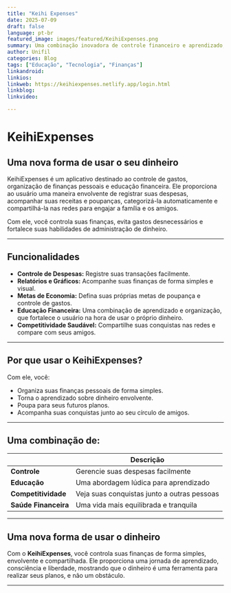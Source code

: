 ```yaml
---
title: "Keihi Expenses"
date: 2025-07-09
draft: false
language: pt-br
featured_image: images/featured/KeihiExpenses.png
summary: Uma combinação inovadora de controle financeiro e aprendizado, destinado a todos que desejam usar o dinheiro de forma mais consciente.
author: Unifil
categories: Blog
tags: ["Educação", "Tecnologia", "Finanças"] 
linkandroid: 
linkios: 
linkweb: https://keihiexpenses.netlify.app/login.html
linkblog: 
linkvideo:  

---
```


# KeihiExpenses

## Uma nova forma de usar o seu dinheiro

KeihiExpenses é um aplicativo destinado ao controle de gastos, organização de finanças pessoais e educação financeira. Ele proporciona ao usuário uma maneira envolvente de registrar suas despesas, acompanhar suas receitas e poupanças, categorizá-la automaticamente e compartilhá-la nas redes para engajar a família e os amigos.

Com ele, você controla suas finanças, evita gastos desnecessários e fortalece suas habilidades de administração de dinheiro.

---

## Funcionalidades

+ **Controle de Despesas:** Registre suas transações facilmente.
+ **Relatórios e Gráficos:** Acompanhe suas finanças de forma simples e visual.
+ **Metas de Economia:** Defina suas próprias metas de poupança e controle de gastos.
+ **Educação Financeira:** Uma combinação de aprendizado e organização, que fortalece o usuário na hora de usar o próprio dinheiro.
+ **Competitividade Saudável:** Compartilhe suas conquistas nas redes e compare com seus amigos.

---

## Por que usar o KeihiExpenses?

Com ele, você:
- Organiza suas finanças pessoais de forma simples.
- Torna o aprendizado sobre dinheiro envolvente.
- Poupa para seus futuros planos.
- Acompanha suas conquistas junto ao seu círculo de amigos.

---

## Uma combinação de:

|          | Descrição |
|---------|---------|
| **Controle** | Gerencie suas despesas facilmente |
| **Educação** | Uma abordagem lúdica para aprendizado |
| **Competitividade** | Veja suas conquistas junto a outras pessoas |
| **Saúde Financeira** | Uma vida mais equilibrada e tranquila | 


---

## Uma nova forma de usar o dinheiro

Com o **KeihiExpenses**, você controla suas finanças de forma simples, envolvente e compartilhada. Ele proporciona uma jornada de aprendizado, consciência e liberdade, mostrando que o dinheiro é uma ferramenta para realizar seus planos, e não um obstáculo.  

---
